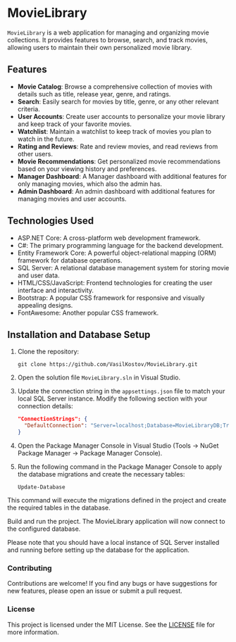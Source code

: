 # MovieLibrary

`MovieLibrary` is a web application for managing and organizing movie collections. It provides features to browse, search, and track movies, allowing users to maintain their own personalized movie library.

## Features

- **Movie Catalog**: Browse a comprehensive collection of movies with details such as title, release year, genre, and ratings.
- **Search**: Easily search for movies by title, genre, or any other relevant criteria.
- **User Accounts**: Create user accounts to personalize your movie library and keep track of your favorite movies.
- **Watchlist**: Maintain a watchlist to keep track of movies you plan to watch in the future.
- **Rating and Reviews**: Rate and review movies, and read reviews from other users.
- **Movie Recommendations**: Get personalized movie recommendations based on your viewing history and preferences.
- **Manager Dashboard**: A Manager dashboard with additional features for only managing movies, which also the admin has.
- **Admin Dashboard**: An admin dashboard with additional features for managing movies and user accounts.

## Technologies Used

- ASP.NET Core: A cross-platform web development framework.
- C#: The primary programming language for the backend development.
- Entity Framework Core: A powerful object-relational mapping (ORM) framework for database operations.
- SQL Server: A relational database management system for storing movie and user data.
- HTML/CSS/JavaScript: Frontend technologies for creating the user interface and interactivity.
- Bootstrap: A popular CSS framework for responsive and visually appealing designs.
- FontAwesome: Another popular CSS framework.

## Installation and Database Setup

1. Clone the repository:

   ```shell
   git clone https://github.com/VasilKostov/MovieLibrary.git

2. Open the solution file `MovieLibrary.sln` in Visual Studio.

3. Update the connection string in the `appsettings.json` file to match your local SQL Server instance. Modify the following section with your connection details:

   ```json
   "ConnectionStrings": {
     "DefaultConnection": "Server=localhost;Database=MovieLibraryDB;Trusted_Connection=True;"
   }
   
4. Open the Package Manager Console in Visual Studio (Tools -> NuGet Package Manager -> Package Manager Console).

5. Run the following command in the Package Manager Console to apply the database migrations and create the necessary tables:

   ```shell
   Update-Database

This command will execute the migrations defined in the project and create the required tables in the database.

Build and run the project. The MovieLibrary application will now connect to the configured database.

Please note that you should have a local instance of SQL Server installed and running before setting up the database for the application.

### Contributing

Contributions are welcome! If you find any bugs or have suggestions for new features, please open an issue or submit a pull request.

### License

This project is licensed under the MIT License. See the [LICENSE](LICENSE) file for more information.
